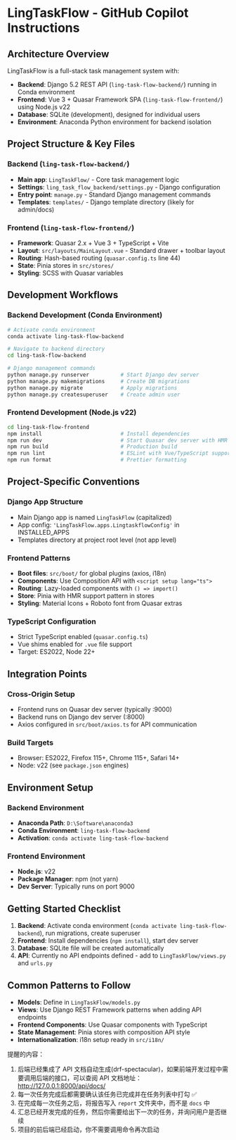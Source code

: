 # LingTaskFlow - GitHub Copilot Instructions

## Architecture Overview

LingTaskFlow is a full-stack task management system with:

- **Backend**: Django 5.2 REST API (`ling-task-flow-backend/`) running in Conda environment
- **Frontend**: Vue 3 + Quasar Framework SPA (`ling-task-flow-frontend/`) using Node.js v22
- **Database**: SQLite (development), designed for individual users
- **Environment**: Anaconda Python environment for backend isolation

## Project Structure & Key Files

### Backend (`ling-task-flow-backend/`)

- **Main app**: `LingTaskFlow/` - Core task management logic
- **Settings**: `ling_task_flow_backend/settings.py` - Django configuration
- **Entry point**: `manage.py` - Standard Django management commands
- **Templates**: `templates/` - Django template directory (likely for admin/docs)

### Frontend (`ling-task-flow-frontend/`)

- **Framework**: Quasar 2.x + Vue 3 + TypeScript + Vite
- **Layout**: `src/layouts/MainLayout.vue` - Standard drawer + toolbar layout
- **Routing**: Hash-based routing (`quasar.config.ts` line 44)
- **State**: Pinia stores in `src/stores/`
- **Styling**: SCSS with Quasar variables

## Development Workflows

### Backend Development (Conda Environment)

```bash
# Activate conda environment
conda activate ling-task-flow-backend

# Navigate to backend directory
cd ling-task-flow-backend

# Django management commands
python manage.py runserver          # Start Django dev server
python manage.py makemigrations     # Create DB migrations
python manage.py migrate            # Apply migrations
python manage.py createsuperuser    # Create admin user
```

### Frontend Development (Node.js v22)

```bash
cd ling-task-flow-frontend
npm install                         # Install dependencies
npm run dev                         # Start Quasar dev server with HMR
npm run build                       # Production build
npm run lint                        # ESLint with Vue/TypeScript support
npm run format                      # Prettier formatting
```

## Project-Specific Conventions

### Django App Structure

- Main Django app is named `LingTaskFlow` (capitalized)
- App config: `'LingTaskFlow.apps.LingtaskflowConfig'` in INSTALLED_APPS
- Templates directory at project root level (not app level)

### Frontend Patterns

- **Boot files**: `src/boot/` for global plugins (axios, i18n)
- **Components**: Use Composition API with `<script setup lang="ts">`
- **Routing**: Lazy-loaded components with `() => import()`
- **Store**: Pinia with HMR support pattern in stores
- **Styling**: Material Icons + Roboto font from Quasar extras

### TypeScript Configuration

- Strict TypeScript enabled (`quasar.config.ts`)
- Vue shims enabled for `.vue` file support
- Target: ES2022, Node 22+

## Integration Points

### Cross-Origin Setup

- Frontend runs on Quasar dev server (typically :9000)
- Backend runs on Django dev server (:8000)
- Axios configured in `src/boot/axios.ts` for API communication

### Build Targets

- Browser: ES2022, Firefox 115+, Chrome 115+, Safari 14+
- Node: v22 (see `package.json` engines)

## Environment Setup

### Backend Environment

- **Anaconda Path**: `D:\Software\anaconda3`
- **Conda Environment**: `ling-task-flow-backend`
- **Activation**: `conda activate ling-task-flow-backend`

### Frontend Environment

- **Node.js**: v22
- **Package Manager**: npm (not yarn)
- **Dev Server**: Typically runs on port 9000

## Getting Started Checklist

1. **Backend**: Activate conda environment (`conda activate ling-task-flow-backend`), run migrations, create superuser
2. **Frontend**: Install dependencies (`npm install`), start dev server
3. **Database**: SQLite file will be created automatically
4. **API**: Currently no API endpoints defined - add to `LingTaskFlow/views.py` and `urls.py`

## Common Patterns to Follow

- **Models**: Define in `LingTaskFlow/models.py`
- **Views**: Use Django REST Framework patterns when adding API endpoints
- **Frontend Components**: Use Quasar components with TypeScript
- **State Management**: Pinia stores with composition API style
- **Internationalization**: i18n setup ready in `src/i18n/`

提醒的内容：

1.  后端已经集成了 API 文档自动生成(drf-spectacular)，如果前端开发过程中需要调用后端的接口，可以查阅 API 文档地址：http://127.0.0.1:8000/api/docs/
2.  每一次任务完成后都需要确认该任务已完成并在任务列表中打勾 ✅
3.  在完成每一次任务之后，将报告写入 `report` 文件夹中，而不是 `docs` 中
4.  汇总已经开发完成的任务，然后你需要给出下一次的任务，并询问用户是否继续
5.  项目的前后端已经启动，你不需要调用命令再次启动
